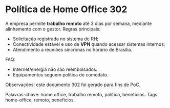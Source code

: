 # Política de Home Office 302

A empresa permite **trabalho remoto** até 3 dias por semana, mediante alinhamento com o gestor.
Regras principais:
- Solicitação registrada no sistema de RH;
- Conectividade estável e uso de **VPN** quando acessar sistemas internos;
- Atendimento a reuniões síncronas no horário de Brasília.

FAQ:
- Internet/energia não são reembolsados.
- Equipamentos seguem política de comodato.

Observações: este documento 302 foi gerado para fins de PoC.

Palavras-chave: home office, trabalho remoto, política, benefícios.
Tags: home-office, remoto, beneficios.
